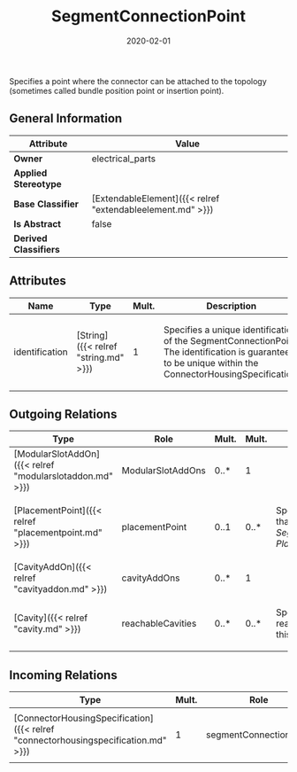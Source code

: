 ﻿---
title: SegmentConnectionPoint
toc: false
type: specs
date: "2020-02-01"
draft: false
specification: VEC
version: 1.2.0
documentType: "Recommendation"
elementType: Class
classes:
  - SegmentConnectionPoint
menu_name: vec-1.2.0
---
<p>Specifies a point where the connector can be attached to the topology (sometimes called bundle position point or insertion point).  </p>

## General Information

| Attribute               | Value |
|-------------------------|-------|
| **Owner**               | electrical_parts |
| **Applied Stereotype**  |   |
| **Base Classifier**     | [ExtendableElement]({{< relref "extendableelement.md" >}})<br/>  |
| **Is Abstract**         | false |
| **Derived Classifiers** |   |

## Attributes
|  Name  |  Type  |  Mult.  |  Description  |  Owning Classifier  |
|--------|--------|---------|---------------|--------------|
|identification | [String]({{< relref "string.md" >}}) | 1 | <p> Specifies a unique identification of the SegmentConnectionPoint. The identification is guaranteed to be unique within the ConnectorHousingSpecification.      </p> | [SegmentConnectionPoint]({{< relref "segmentconnectionpoint.md" >}}) |

## Outgoing Relations
|    Type  |   Role   |   Mult.   |   Mult.   |   Description   |
|----------|----------|-----------|-----------|-----------------|
| [ModularSlotAddOn]({{< relref "modularslotaddon.md" >}}) | ModularSlotAddOns | 0..* | 1 |  |
| [PlacementPoint]({{< relref "placementpoint.md" >}}) | placementPoint | 0..1 | 0..* | <p> Specifies the <i>PlacementPoint</i> that represents this <i>SegmentConnectionPoint </i>in a <i>PlaceableElementSpecification.</i>      </p> |
| [CavityAddOn]({{< relref "cavityaddon.md" >}}) | cavityAddOns | 0..* | 1 |  |
| [Cavity]({{< relref "cavity.md" >}}) | reachableCavities | 0..* | 0..* | <p> Specifies the <i>Cavities</i> that are reachable with wires through this <i>SegmentConnectionPoint.</i>      </p> |
##  Incoming Relations
|    Type  |   Mult.  |   Role    |   Mult.   |   Description  |
|----------|----------|-----------|-----------|----------------|
| [ConnectorHousingSpecification]({{< relref "connectorhousingspecification.md" >}}) | 1 | segmentConnectionPoint | 0..* | <p> Specifies the <i>SegmentConnectionPoints </i>the connector housing.      </p> |
